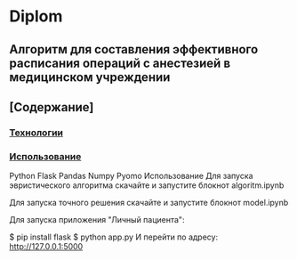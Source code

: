 # Diplom

## Алгоритм для составления эффективного расписания операций с анестезией в медицинском учреждении

## [Содержание]

### [Технологии](https://github.com/username/repository#технологии)

### [Использование](https://github.com/username/repository#использование)
Python
Flask
Pandas
Numpy
Pyomo
Использование
Для запуска эвристического алгоритма скачайте и запустите блокнот algoritm.ipynb

Для запуска точного решения скачайте и запустите блокнот model.ipynb

Для запуска приложения "Личный пациента":

$ pip install flask
$ python app.py
И перейти по адресу: http://127.0.0.1:5000
